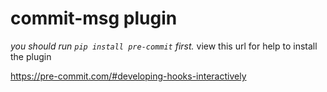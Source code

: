 # commit-msg plugin

*you should run `pip install pre-commit` first.* view this url for help to install the plugin

https://pre-commit.com/#developing-hooks-interactively
